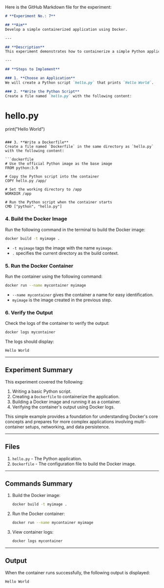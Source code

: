 Here is the GitHub Markdown file for the experiment:

```markdown
# **Experiment No.: 7**

## **Aim**
Develop a simple containerized application using Docker.

---

## **Description**
This experiment demonstrates how to containerize a simple Python application using Docker. The application is a Python script that prints "Hello World." We will create a Docker image for this application, run it in a container, and verify the output.

---

## **Steps to Implement**

### 1. **Choose an Application**
We will create a Python script `hello.py` that prints `Hello World`.

### 2. **Write the Python Script**
Create a file named `hello.py` with the following content:


```
# hello.py
print("Hello World")
```

### 3. **Write a Dockerfile**
Create a file named `Dockerfile` in the same directory as `hello.py` with the following content:

```dockerfile
# Use the official Python image as the base image
FROM python:3.9

# Copy the Python script into the container
COPY hello.py /app/

# Set the working directory to /app
WORKDIR /app

# Run the Python script when the container starts
CMD ["python", "hello.py"]
```

### 4. **Build the Docker Image**
Run the following command in the terminal to build the Docker image:

```bash
docker build -t myimage .
```

- `-t myimage` tags the image with the name `myimage`.
- `.` specifies the current directory as the build context.

### 5. **Run the Docker Container**
Run the container using the following command:

```bash
docker run --name mycontainer myimage
```

- `--name mycontainer` gives the container a name for easy identification.
- `myimage` is the image created in the previous step.

### 6. **Verify the Output**
Check the logs of the container to verify the output:

```bash
docker logs mycontainer
```

The logs should display:

```
Hello World
```

---

## **Experiment Summary**
This experiment covered the following:
1. Writing a basic Python script.
2. Creating a `Dockerfile` to containerize the application.
3. Building a Docker image and running it as a container.
4. Verifying the container's output using Docker logs.

This simple example provides a foundation for understanding Docker's core concepts and prepares for more complex applications involving multi-container setups, networking, and data persistence.

---

## **Files**
1. `hello.py` - The Python application.
2. `Dockerfile` - The configuration file to build the Docker image.

---

## **Commands Summary**
1. Build the Docker image:
    ```bash
    docker build -t myimage .
    ```

2. Run the Docker container:
    ```bash
    docker run --name mycontainer myimage
    ```

3. View container logs:
    ```bash
    docker logs mycontainer
    ```

---

## **Output**
When the container runs successfully, the following output is displayed:

```
Hello World
```
```
